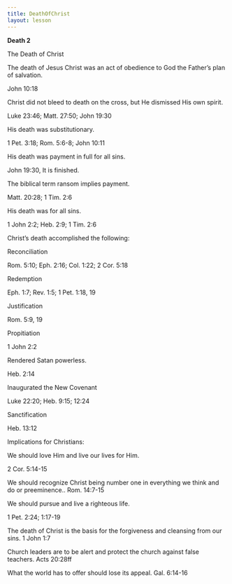 ```yaml
---
title: DeathOfChrist
layout: lesson
---
```



**Death 2**

The Death of Christ

The death of Jesus Christ was an act of obedience to God the Father’s
plan of salvation.

John 10:18

Christ did not bleed to death on the cross, but He dismissed His own
spirit.

Luke 23:46; Matt. 27:50; John 19:30

His death was substitutionary.

1 Pet. 3:18; Rom. 5:6-8; John 10:11

His death was payment in full for all sins.

John 19:30, It is finished.

The biblical term ransom implies payment.

Matt. 20:28; 1 Tim. 2:6

His death was for all sins.

1 John 2:2; Heb. 2:9; 1 Tim. 2:6

Christ’s death accomplished the following:

Reconciliation

Rom. 5:10; Eph. 2:16; Col. 1:22; 2 Cor. 5:18

Redemption

Eph. 1:7; Rev. 1:5; 1 Pet. 1:18, 19

Justification

Rom. 5:9, 19

Propitiation

1 John 2:2

Rendered Satan powerless.

Heb. 2:14

Inaugurated the New Covenant

Luke 22:20; Heb. 9:15; 12:24

Sanctification

Heb. 13:12

Implications for Christians:

We should love Him and live our lives for Him.

2 Cor. 5:14-15

We should recognize Christ being number one in everything we think and
do or preeminence.. Rom. 14:7-15

We should pursue and live a righteous life.

1 Pet. 2:24; 1:17-19

The death of Christ is the basis for the forgiveness and cleansing from
our sins. 1 John 1:7

Church leaders are to be alert and protect the church against false
teachers. Acts 20:28ff

What the world has to offer should lose its appeal. Gal. 6:14-16


